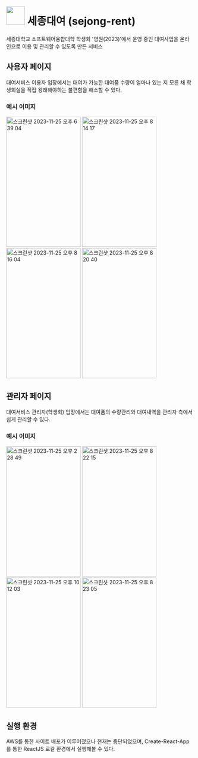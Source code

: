 # <img src="https://github.com/user-attachments/assets/4511a74b-b321-4f80-83a6-fd407ec45c47" style="width:50px; height:50px;"> 세종대여 (sejong-rent)

세종대학교 소프트웨어융합대학 학생회 '영원(2023)'에서 운영 중인 대여사업을 온라인으로 이용 및 관리할 수 있도록 만든 서비스

## 사용자 페이지
대여서비스 이용자 입장에서는 대여가 가능한 대여품 수량이 얼마나 있는 지 모른 채 학생회실을 직접 왕래해야하는 불편함을 해소할 수 있다.

### 예시 이미지
<img width="200" height="350" alt="스크린샷 2023-11-25 오후 6 39 04" src="https://github.com/user-attachments/assets/df9ece16-4374-401a-8006-f80bc2b8bd59">
<img width="200" height="350" alt="스크린샷 2023-11-25 오후 8 14 17" src="https://github.com/user-attachments/assets/fb927c36-6684-4b38-8e5f-ffdbfafcd89d">
<img width="200" height="350" alt="스크린샷 2023-11-25 오후 8 16 04" src="https://github.com/user-attachments/assets/277c5f5f-01ca-45c4-a88b-8559e090e675">
<img width="200" height="350" alt="스크린샷 2023-11-25 오후 8 20 40" src="https://github.com/user-attachments/assets/b5c2c610-c571-4eba-a298-7727fc525777">

## 관리자 페이지
대여서비스 관리자(학생회) 입장에서는 대여품의 수량관리와 대여내역을 관리자 측에서 쉽게 관리할 수 있다.

### 예시 이미지
<img width="200" height="350" alt="스크린샷 2023-11-25 오후 2 28 49" src="https://github.com/user-attachments/assets/8514ee74-781b-425d-8699-fe5bbdcd242e">
<img width="200" height="350" alt="스크린샷 2023-11-25 오후 8 22 15" src="https://github.com/user-attachments/assets/d2a57aba-47d7-4cc1-9050-03a86e35542b">
<img width="200" height="350" alt="스크린샷 2023-11-25 오후 10 12 03" src="https://github.com/user-attachments/assets/2b29b274-1c1f-46cf-9761-db8db2ab47d8">
<img width="200" height="350" alt="스크린샷 2023-11-25 오후 8 23 05" src="https://github.com/user-attachments/assets/533e4df8-4670-4122-b3d9-e52048b1b1b6">

## 실행 환경
AWS를 통한 사이트 배포가 이루어졌으나 현재는 중단되었으며, Create-React-App를 통한 ReactJS 로컬 환경에서 실행해볼 수 있다.
